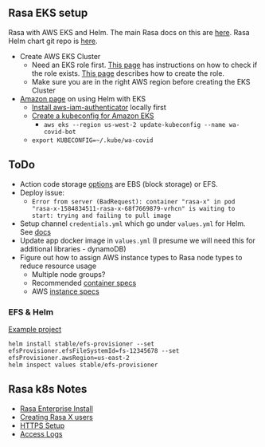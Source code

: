## Rasa EKS setup

Rasa with AWS EKS and Helm. The main Rasa docs on this are [here](https://rasa.com/docs/rasa-x/installation-and-setup/openshift-kubernetes/#kubernetes-openshift). Rasa Helm chart git repo is [here](https://github.com/rasahq/rasa-x-helm).

- Create AWS EKS Cluster
  - Need an EKS role first. [This page](https://docs.aws.amazon.com/eks/latest/userguide/service_IAM_role.html) has instructions on how to check if the role exists. [This page](https://docs.aws.amazon.com/eks/latest/userguide/service_IAM_role.html#create-service-role) describes how to create the role.
  - Make sure you are in the right AWS region before creating the EKS Cluster
- [Amazon page](https://docs.aws.amazon.com/eks/latest/userguide/helm.html) on using Helm with EKS
  - [Install aws-iam-authenticator](https://docs.aws.amazon.com/eks/latest/userguide/install-aws-iam-authenticator.html) locally first
  - [Create a kubeconfig for Amazon EKS](https://docs.aws.amazon.com/eks/latest/userguide/create-kubeconfig.html)
    - `aws eks --region us-west-2 update-kubeconfig --name wa-covid-bot`
  - `export KUBECONFIG=~/.kube/wa-covid`

## ToDo

- Action code storage [options](https://aws.amazon.com/premiumsupport/knowledge-center/eks-persistent-storage/) are EBS (block storage) or EFS.
- Deploy issue:
  - `Error from server (BadRequest): container "rasa-x" in pod "rasa-x-1584834511-rasa-x-68f7669879-vrhcn" is waiting to start: trying and failing to pull image`
- Setup channel `credentials.yml` which go under `values.yml` for Helm. See [docs](https://rasa.com/docs/rasa-x/installation-and-setup/openshift-kubernetes/#configure-rasa-open-source-channels)
- Update app docker image in `values.yml` (I presume we will need this for additional libraries - dynamoDB)
- Figure out how to assign AWS instance types to Rasa node types to reduce resource usage
  - Multiple node groups?
  - Recommended [container specs](https://rasa.com/docs/rasa-x/installation-and-setup/openshift-kubernetes/#deploy-to-a-cluster-logging)
  - AWS [instance specs](https://aws.amazon.com/ec2/instance-types/)

### EFS & Helm

[Example project](https://github.com/helm/charts/tree/master/stable/efs-provisioner)

```
helm install stable/efs-provisioner --set efsProvisioner.efsFileSystemId=fs-12345678 --set efsProvisioner.awsRegion=us-east-2
helm inspect values stable/efs-provisioner
```

## Rasa k8s Notes

- [Rasa Enterprise Install](https://rasa.com/docs/rasa-x/installation-and-setup/openshift-kubernetes/#rasa-enterprise-installation)
- [Creating Rasa X users](https://rasa.com/docs/rasa-x/installation-and-setup/openshift-kubernetes/#create-update-rasa-x-users)
- [HTTPS Setup](https://rasa.com/docs/rasa-x/installation-and-setup/openshift-kubernetes/#using-https)
- [Access Logs](https://rasa.com/docs/rasa-x/installation-and-setup/openshift-kubernetes/#accessing-logs)